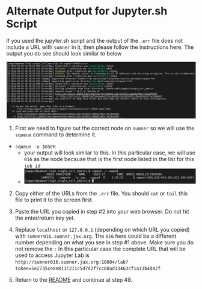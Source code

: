 # Alternate Output for Jupyter.sh Script

If you used the jupyter.sh script and the output of the `.err` file does not include a URL with `sumner` in it, then please follow the instructions here. The output you do see should look similar to below

![alt output](images/jupyter-sh_output_alt.jpg)

1. First we need to figure out the correct node on `sumner` so we will use the `squeue` command to determine it.

- `squeue -u $USER`
    - your output will look similar to this. In this particular case, we will use `016` as the node because that is the first node listed in the list for this `job id`
    - ![squeue output](images/squeue_output.jpg)

2. Copy either of the URLs from the `.err` file. You should `cat` or `tail` this file to print it to the screen first.

3. Paste the URL you copied in step #2 into your web browser. Do not hit the enter/return key yet.

4. Replace `localhost` or `127.0.0.1` (depending on which URL you copied) with `sumner016.sumner.jax.org`. The `016` here could be a different number depending on what you see in step #1 above. Make sure you do not remove the `:` In this particular case the complete URL that will be used to access Jupyter Lab is `http://sumner016.sumner.jax.org:10804/lab?token=5e2735ce8e811c211c5d7d2f7cc08ad13463cf1a13b4d42f`

5. Return to the [README](README.md#Getting-Jupyter-Lab-Started) and continue at step #8.